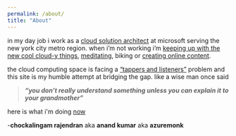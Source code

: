 ```yaml
---
permalink: /about/
title: "About"
---
```



in my day job i work as a [cloud solution architect](https://www.linkedin.com/in/ranand12/) at microsoft serving the new york city metro region. when i’m not working i’m [keeping up with the new cool cloud-y things](https://podcasts.apple.com/us/podcast/cloud-solution-architects/id1470506823), [meditating](https://www.facebook.com/YourBrainOn/videos/1673628709338977/UzpfSTc2NjA1ODg0MToxMDE1NTk2ODQ0MTcxODg0Mg/), biking or [creating online content](https://www.azuremonk.com/video).

the cloud computing space is facing a [“tappers and listeners”](https://hbr.org/2006/12/the-curse-of-knowledge) problem and this site is my humble attempt at bridging the gap. like a wise man once said

> _**“you don’t really understand something unless you can explain it to your grandmother”**_
> 
here is what i'm doing [now](https://www.azuremonk.com/now)



 -**chockalingam rajendran** aka **anand kumar** aka **azuremonk**
